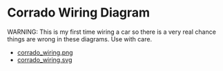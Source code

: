 # Corrado Wiring Diagram

WARNING: This is my first time wiring a car so there is a very real chance things are wrong in these diagrams.  Use with care.

* [corrado_wiring.png](/corrado_wiring.png)
* [corrado_wiring.svg](/corrado_wiring.svg)
